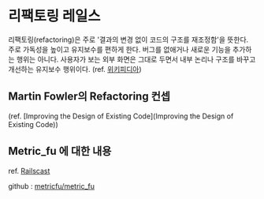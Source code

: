 # 리팩토링 레일스

리팩토링(refactoring)은 주로 '결과의 변경 없이 코드의 구조를 재조정함'을 뜻한다. 주로 가독성을 높이고 유지보수를 편하게 한다. 버그를 없애거나 새로운 기능을 추가하는 행위는 아니다. 사용자가 보는 외부 화면은 그대로 두면서 내부 논리나 구조를 바꾸고 개선하는 유지보수 행위이다. (ref. [위키피디아](http://ko.wikipedia.org/wiki/%EB%A6%AC%ED%8C%A9%ED%86%A0%EB%A7%81))

## Martin Fowler의 Refactoring 컨셉

(ref. [Improving the Design of Existing Code](Improving the Design of Existing Code))

## Metric_fu 에 대한 내용

ref. [Railscast](http://railscasts.com/episodes/166-metric-fu?view=asciicast)

github : [metricfu/metric_fu](https://github.com/metricfu/metric_fu/)

